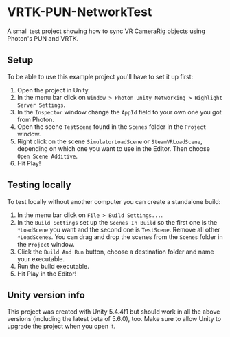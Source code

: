 # VRTK-PUN-NetworkTest
A small test project showing how to sync VR CameraRig objects using Photon's PUN and VRTK.

## Setup

To be able to use this example project you'll have to set it up first:

1. Open the project in Unity.
2. In the menu bar click on `Window > Photon Unity Networking > Highlight Server Settings`.
3. In the `Inspector` window change the `AppId` field to your own one you got from Photon.
4. Open the scene `TestScene` found in the `Scenes` folder in the `Project` window.
5. Right click on the scene `SimulatorLoadScene` or `SteamVRLoadScene`, depending on which one you want to use in the Editor. Then choose `Open Scene Additive`.
6. Hit Play!

## Testing locally

To test locally without another computer you can create a standalone build:

1. In the menu bar click on `File > Build Settings...`.
2. In the `Build Settings` set up the `Scenes In Build` so the first one is the `*LoadScene` you want and the second one is `TestScene`. Remove all other `*LoadScene`s. You can drag and drop the scenes from the `Scenes` folder in the `Project` window.
3. Click the `Build And Run` button, choose a destination folder and name your executable.
4. Run the build executable.
5. Hit Play in the Editor!

## Unity version info

This project was created with Unity 5.4.4f1 but should work in all the above versions (including the latest beta of 5.6.0), too. Make sure to allow Unity to upgrade the project when you open it.
